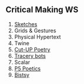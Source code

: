 ## Critical Making WS

1. [Sketches](https://mkarels.github.io/MakingWS/Sketch.jpeg)
2. Grids & Gestures
3. Physical Hypertext
4. Twine
5. [Cut-UP Poetry](https://mkarels.github.io/MakingWS/CutUpPoetry.jpeg)
6. [Tracery bots](https://botsin.space/home)
7. Scalar
8. [P5 Poetics](https://mkarels.github.io/MakingWS/clickpoetry.html)
9. [Bistsy](https://mkarels.github.io/MakingWS/BitsyMakeThings.html)
